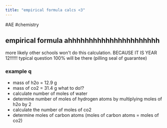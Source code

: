 ```yaml
---
title: "empirical formula calcs <3"
---
```

#AE #chemistry 
## empirical formula ahhhhhhhhhhhhhhhhhhhhhh
more likely other schools won't do this calculation. BECAUSE IT IS YEAR 12!!!!!! typical question 100% will be there (pilling seal of guarantee)
### example q
- mass of h2o = 12.9 g
- mass of co2 = 31.4 g
what to do!?
- calculate number of moles of water
- determine number of moles of hydrogen atoms by multiplying moles of h2o by 2
- calculate the number of moles of co2
- determine moles of carbon atoms (moles of carbon atoms = moles of co2)